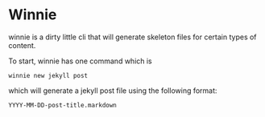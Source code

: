 # Winnie

winnie is a dirty little cli that will generate skeleton files for
certain types of content.

To start, winnie has one command which is

    winnie new jekyll post

which will generate a jekyll post file using the following format:

    YYYY-MM-DD-post-title.markdown


